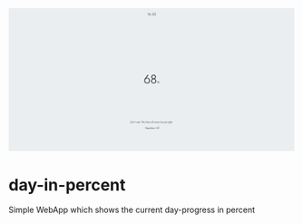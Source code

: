 ![Screenshot of app](https://github.com/daniebeler/day-in-percent/blob/b39dc4e816ee4a7bf8981b6dda28fd00257cd1e8/src/assets/images/screenshot.png)

# day-in-percent
Simple WebApp which shows the current day-progress in percent
